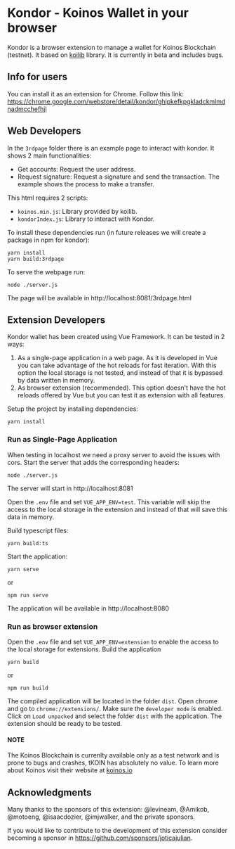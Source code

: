 # Kondor - Koinos Wallet in your browser

Kondor is a browser extension to manage a wallet for Koinos Blockchain (testnet). It based on [koilib](https://github.com/joticajulian/koilib) library. It is currently in beta and includes bugs.

## Info for users

You can install it as an extension for Chrome. Follow this link:
https://chrome.google.com/webstore/detail/kondor/ghipkefkpgkladckmlmdnadmcchefhjl

## Web Developers

In the `3rdpage` folder there is an example page to interact with kondor. It shows 2 main functionalities:

- Get accounts: Request the user address.
- Request signature: Request a signature and send the transaction. The example shows the process to make a transfer.

This html requires 2 scripts:

- `koinos.min.js`: Library provided by koilib.
- `kondorIndex.js`: Library to interact with Kondor.

To install these dependencies run (in future releases we will create a package in npm for kondor):

```
yarn install
yarn build:3rdpage
```

To serve the webpage run:

```
node ./server.js
```

The page will be available in http://localhost:8081/3rdpage.html

## Extension Developers

Kondor wallet has been created using Vue Framework. It can be tested in 2 ways:

1. As a single-page application in a web page. As it is developed in Vue you can take advantage of the hot reloads for fast iteration. With this option the local storage is not tested, and instead of that it is bypassed by data written in memory.
2. As browser extension (recommended). This option doesn't have the hot reloads offered by Vue but you can test it as extension with all features.

Setup the project by installing dependencies:

```
yarn install
```

### Run as Single-Page Application

When testing in localhost we need a proxy server to avoid the issues with cors. Start the server that adds the corresponding headers:

```
node ./server.js
```

The server will start in http://localhost:8081

Open the `.env` file and set `VUE_APP_ENV=test`. This variable will skip the access to the local storage in the extension and instead of that will save this data in memory.

Build typescript files:

```
yarn build:ts
```

Start the application:

```
yarn serve
```

or

```
npm run serve
```

The application will be available in http://localhost:8080

### Run as browser extension

Open the `.env` file and set `VUE_APP_ENV=extension` to enable the access to the local storage for extensions. Build the application

```
yarn build
```

or

```
npm run build
```

The compiled application will be located in the folder `dist`. Open chrome and go to `chrome://extensions/`. Make sure the `developer mode` is enabled. Click on `Load unpacked` and select the folder `dist` with the application. The extension should be ready to be tested.

#### NOTE

The Koinos Blockchain is currenlty available only as a test network and is prone to bugs and crashes, tKOIN has absolutely no value. To learn more about Koinos visit their website at [koinos.io](https://koinos.io)

## Acknowledgments

Many thanks to the sponsors of this extension: @levineam, @Amikob, @motoeng, @isaacdozier, @imjwalker, and the private sponsors.

If you would like to contribute to the development of this extension consider becoming a sponsor in https://github.com/sponsors/joticajulian.
